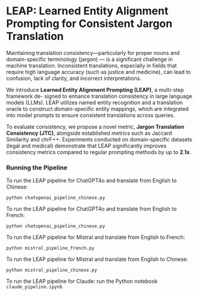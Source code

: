 # LEAP: Learned Entity Alignment Prompting for Consistent Jargon Translation

Maintaining translation consistency—particularly for proper nouns and domain-specific terminology (jargon) — is a significant challenge in machine translation. Inconsistent translations, especially in fields that require high language accuracy (such as justice and medicine), can lead to confusion, lack of clarity, and incorrect interpretations.

We introduce **Learned Entity Alignment Prompting (LEAP)**, a multi-step framework de- signed to enhance translation consistency in large language models (LLMs). LEAP utilizes named entity recognition and a translation oracle to construct domain-specific entity mappings, which are integrated into model prompts to ensure consistent translations across queries.

To evaluate consistency, we propose a novel metric, **Jargon Translation Consistency (JTC)**, alongside established metrics such as Jaccard Similarity and chrF++. Experiments conducted on domain-specific datasets (legal and medical) demonstrate that LEAP significantly improves consistency metrics compared to regular prompting methods by up to **2.1x**.

### Running the Pipeline
To run the LEAP pipeline for ChatGPT4o and translate from English to Chinese:
```
python chatopenai_pipeline_chinese.py
```
To run the LEAP pipeline for ChatGPT4o and translate from English to French:
```
python chatopenai_pipeline_chinese.py
```
To run the LEAP pipeline for Mistral and translate from English to French:
```
python mistral_pipeline_french.py
```
To run the LEAP pipeline for Mistral and translate from English to Chinese:
```
python mistral_pipeline_chinese.py
```
To run the LEAP pipeline for Claude: run the Python notebook ```claude_pipeline.ipynb```
